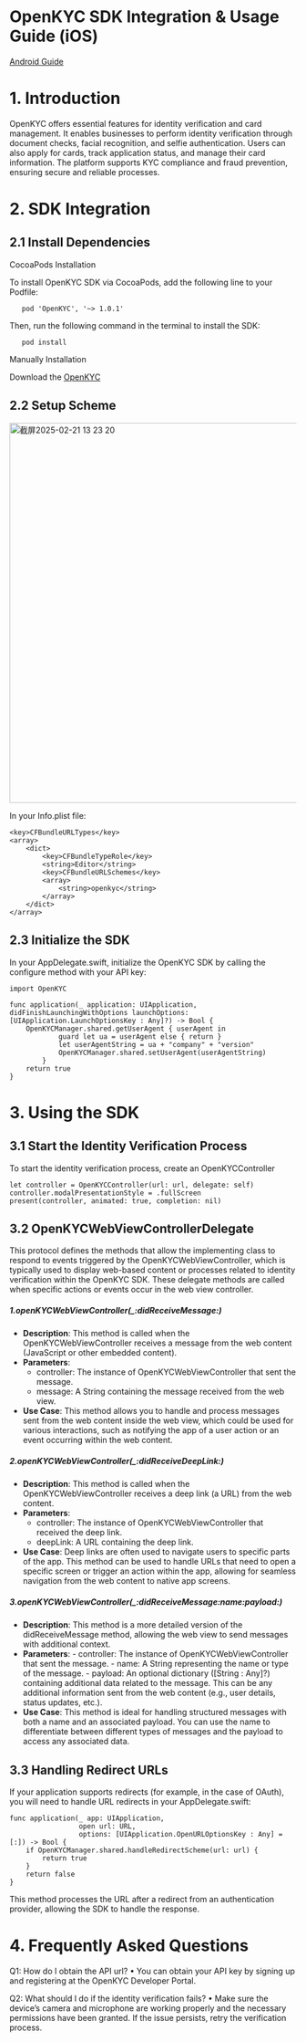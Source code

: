 # OpenKYC SDK Integration & Usage Guide (iOS)

[Android Guide](./docs/README.md)

# 1. Introduction

OpenKYC offers essential features for identity verification and card management. It enables businesses to perform identity verification through document checks, facial recognition, and selfie authentication. Users can also apply for cards, track application status, and manage their card information. The platform supports KYC compliance and fraud prevention, ensuring secure and reliable processes.

# 2. SDK Integration

## 2.1 Install Dependencies

CocoaPods Installation

To install OpenKYC SDK via CocoaPods, add the following line to your Podfile:
```
   pod 'OpenKYC', '~> 1.0.1'
```
Then, run the following command in the terminal to install the SDK:
```
   pod install
```
Manually Installation

Download the [OpenKYC](https://github.com/decard-tech/open-kyc-ios/releases/download/1.0.0/OpenKYC-1.0.0.zip)
## 2.2 Setup Scheme
<img width="666" alt="截屏2025-02-21 13 23 20" src="https://github.com/user-attachments/assets/9e6696f8-69a4-4a91-aefd-d5b716c6aa35" />

In your Info.plist file:

    <key>CFBundleURLTypes</key>
    <array>
        <dict>
            <key>CFBundleTypeRole</key>
            <string>Editor</string>
            <key>CFBundleURLSchemes</key>
            <array>
                <string>openkyc</string>
            </array>
        </dict>
    </array>

## 2.3 Initialize the SDK

In your AppDelegate.swift, initialize the OpenKYC SDK by calling the configure method with your API key:
```
import OpenKYC

func application(_ application: UIApplication, didFinishLaunchingWithOptions launchOptions: [UIApplication.LaunchOptionsKey : Any]?) -> Bool {
    OpenKYCManager.shared.getUserAgent { userAgent in
            guard let ua = userAgent else { return }
            let userAgentString = ua + "company" + "version"
            OpenKYCManager.shared.setUserAgent(userAgentString)
        }
    return true
}
```
# 3. Using the SDK

## 3.1 Start the Identity Verification Process

To start the identity verification process, create an OpenKYCController
```
let controller = OpenKYCController(url: url, delegate: self)
controller.modalPresentationStyle = .fullScreen
present(controller, animated: true, completion: nil)
```
## 3.2 OpenKYCWebViewControllerDelegate

This protocol defines the methods that allow the implementing class to respond to events triggered by the OpenKYCWebViewController, which is typically used to display web-based content or processes related to identity verification within the OpenKYC SDK. These delegate methods are called when specific actions or events occur in the web view controller.

##### 1.openKYCWebViewController(_:didReceiveMessage:)
- **Description**: This method is called when the OpenKYCWebViewController receives a message from the web content (JavaScript or other embedded content).
- **Parameters**:
    - controller: The instance of OpenKYCWebViewController that sent the message.
    - message: A String containing the message received from the web view.
- **Use Case**: This method allows you to handle and process messages sent from the web content inside the web view, which could be used for various interactions, such as notifying the app of a user action or an event occurring within the web content.
  
##### 2.openKYCWebViewController(_:didReceiveDeepLink:)
   - **Description**: This method is called when the OpenKYCWebViewController receives a deep link (a URL) from the web content.
   - **Parameters**:
      - controller: The instance of OpenKYCWebViewController that received the deep link.
      - deepLink: A URL containing the deep link.
   - **Use Case**: Deep links are often used to navigate users to specific parts of the app. This method can be used to handle URLs that need to open a specific screen or trigger an action within the app, allowing for seamless navigation from the web content to native app screens.
     
##### 3.openKYCWebViewController(_:didReceiveMessage:name:payload:)
   - **Description**: This method is a more detailed version of the didReceiveMessage method, allowing the web view to send messages with additional context.
   - **Parameters**:
    - controller: The instance of OpenKYCWebViewController that sent the message.
    - name: A String representing the name or type of the message.
    - payload: An optional dictionary ([String : Any]?) containing additional data related to the message. This can be any additional information sent from the web content (e.g., user details, status updates, etc.).
- **Use Case**: This method is ideal for handling structured messages with both a name and an associated payload. You can use the name to differentiate between different types of messages and the payload to access any associated data.
## 3.3 Handling Redirect URLs

If your application supports redirects (for example, in the case of OAuth), you will need to handle URL redirects in your AppDelegate.swift:
```
func application(_ app: UIApplication,
                 open url: URL,
                 options: [UIApplication.OpenURLOptionsKey : Any] = [:]) -> Bool {
    if OpenKYCManager.shared.handleRedirectScheme(url: url) {
        return true
    }
    return false
}
```
This method processes the URL after a redirect from an authentication provider, allowing the SDK to handle the response.

# 4. Frequently Asked Questions

Q1: How do I obtain the API url?
    •    You can obtain your API key by signing up and registering at the OpenKYC Developer Portal.

Q2: What should I do if the identity verification fails?
    •    Make sure the device’s camera and microphone are working properly and the necessary permissions have been granted. If the issue persists, retry the verification process.

